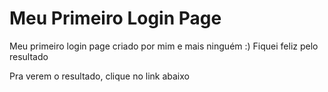 # Meu Primeiro Login Page
Meu primeiro login page criado por mim e mais ninguém :)
Fiquei feliz pelo resultado

Pra verem o resultado, clique no link abaixo
